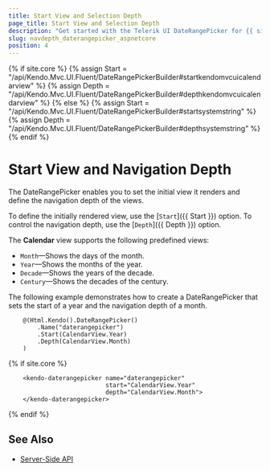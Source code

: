 ```yaml
---
title: Start View and Selection Depth
page_title: Start View and Selection Depth
description: "Get started with the Telerik UI DateRangePicker for {{ site.framework }} and learn how to define the start view and control the navigation depth."
slug: navdepth_daterangepicker_aspnetcore
position: 4
---
```

{% if site.core %}
    {% assign Start = "/api/Kendo.Mvc.UI.Fluent/DateRangePickerBuilder#startkendomvcuicalendarview" %}
    {% assign Depth = "/api/Kendo.Mvc.UI.Fluent/DateRangePickerBuilder#depthkendomvcuicalendarview" %}
{% else %}
    {% assign Start = "/api/Kendo.Mvc.UI.Fluent/DateRangePickerBuilder#startsystemstring" %}
    {% assign Depth = "/api/Kendo.Mvc.UI.Fluent/DateRangePickerBuilder#depthsystemstring" %}
{% endif %}

# Start View and Navigation Depth

The DateRangePicker enables you to set the initial view it renders and define the navigation depth of the views.

To define the initially rendered view, use the [`Start`]({{ Start }}) option. To control the navigation depth, use the [`Depth`]({{ Depth }}) option.

The **Calendar** view supports the following predefined views:
* `Month`&mdash;Shows the days of the month.
* `Year`&mdash;Shows the months of the year.
* `Decade`&mdash;Shows the years of the decade.
* `Century`&mdash;Shows the decades of the century.

The following example demonstrates how to create a DateRangePicker that sets the start of a year and the navigation depth of a month.

```HtmlHelper
    @(Html.Kendo().DateRangePicker()
        .Name("daterangepicker")
        .Start(CalendarView.Year)
        .Depth(CalendarView.Month)
    )
```
{% if site.core %}
```TagHelper
    <kendo-daterangepicker name="daterangepicker"
                           start="CalendarView.Year"
                           depth="CalendarView.Month">
    </kendo-daterangepicker>
```
{% endif %}

## See Also

* [Server-Side API](/api/daterangepicker)
